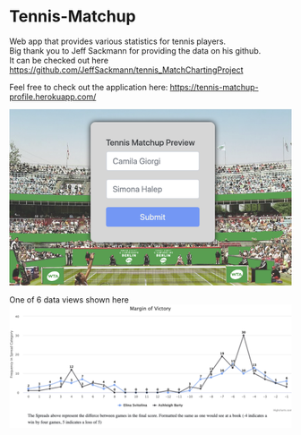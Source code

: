 # Tennis-Matchup
Web app that provides various statistics for tennis players.  
 Big thank you to Jeff Sackmann for providing the data on his github.  
 It can be checked out here https://github.com/JeffSackmann/tennis_MatchChartingProject

Feel free to check out the application here:   https://tennis-matchup-profile.herokuapp.com/

![Alt text](/images/home.png?raw=true "Home Page")


One of 6 data views shown here
![Alt text](/images/chart2.png?raw=true "Home Page")
